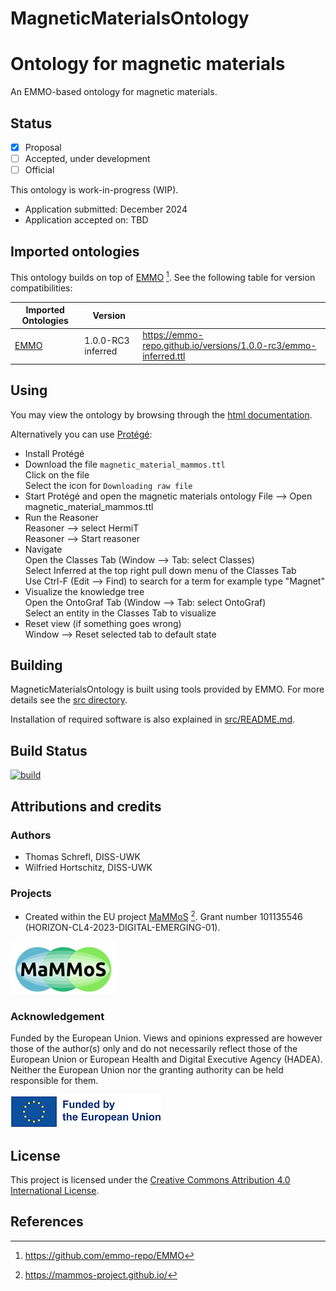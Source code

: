 # MagneticMaterialsOntology

Ontology for magnetic materials
===============================
An EMMO-based ontology for magnetic materials.

Status
------

- [X] Proposal
- [ ] Accepted, under development
- [ ] Official

This ontology is work-in-progress (WIP).

* Application submitted: December 2024
* Application accepted on: TBD


Imported ontologies
-------------------

This ontology builds on top of [EMMO](https://github.com/emmo-repo/EMMO) [^1]. See the following table for version
compatibilities:

| Imported Ontologies  | Version             |      |
| -------------------- | --------------------| --------- |
| [EMMO](https://github.com/emmo-repo/EMMO)  | 1.0.0-RC3 inferred | https://emmo-repo.github.io/versions/1.0.0-rc3/emmo-inferred.ttl |


Using
-----

You may view the ontology by browsing through the [html documentation](https://mammos-project.github.io/MagneticMaterialsOntology/doc/magnetic_material_mammos.html).

Alternatively you can use [Protégé](https://protege.stanford.edu/):
* Install Protégé
* Download the file `magnetic_material_mammos.ttl`  
  Click on the file  
  Select the icon for `Downloading raw file` 
* Start Protégé and open the magnetic materials ontology
  File --> Open magnetic_material_mammos.ttl 
* Run the Reasoner  
  Reasoner --> select HermiT  
  Reasoner --> Start reasoner 
* Navigate  
  Open the Classes Tab (Window --> Tab: select Classes)  
  Select Inferred at the top right pull down menu of the Classes Tab  
  Use Ctrl-F (Edit --> Find) to search for a term for example type "Magnet"
* Visualize the knowledge tree  
  Open the OntoGraf Tab (Window --> Tab: select OntoGraf)  
  Select an entity in the Classes Tab to visualize
* Reset view (if something goes wrong)  
  Window --> Reset selected tab to default state
  
Building
--------

MagneticMaterialsOntology is built using tools provided by EMMO. For more details see the [src directory](https://github.com/MaMMoS-project/MagneticMaterialsOntology/tree/main/src).

Installation of required software is also explained in  [src/README.md](https://github.com/MaMMoS-project/MagneticMaterialsOntology/tree/main/src/README.md).


Build Status
------------

[![build](https://github.com/MaMMoS-project/MagneticMaterialsOntology/actions/workflows/build.yaml/badge.svg)](https://github.com/MaMMoS-project/MagneticMaterialsOntology/actions/workflows/build.yaml)


Attributions and credits
------------------------

### Authors
- Thomas Schrefl, DISS-UWK
- Wilfried Hortschitz, DISS-UWK

### Projects
- Created within the EU project [MaMMoS](https://mammos-project.github.io/) [^2]. Grant number 101135546 (HORIZON-CL4-2023-DIGITAL-EMERGING-01).

![image info](img/mammos.png)

### Acknowledgement

Funded by the European Union. Views and opinions expressed are however those of the author(s) only and do not necessarily reflect those of the European Union or European Health and Digital Executive Agency (HADEA). Neither the European Union nor the granting authority can be held responsible for them.

![image info](img/euflag.png)

License
-------

This project is licensed under the [Creative Commons Attribution 4.0 International License](http://creativecommons.org/licenses/by/4.0/).

References
----------

[^1]: https://github.com/emmo-repo/EMMO  
[^2]: https://mammos-project.github.io/